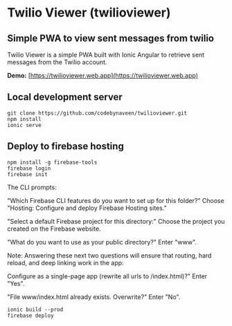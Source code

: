 # Twilio Viewer (twilioviewer)
## Simple PWA to view sent messages from twilio 

Twilio Viewer is a simple PWA built with Ionic Angular to retrieve sent messages from the Twilio account.

**Demo:** [https://twilioviewer.web.app](https://twilioviewer.web.app)


## Local development server

```
git clone https://github.com/codebynaveen/twilioviewer.git
npm install
ionic serve
```
## Deploy to firebase hosting

```
npm install -g firebase-tools
firebase login
firebase init
```

The CLI prompts:

"Which Firebase CLI features do you want to set up for this folder?" Choose "Hosting: Configure and deploy Firebase Hosting sites."

"Select a default Firebase project for this directory:" Choose the project you created on the Firebase website.

"What do you want to use as your public directory?" Enter "www".

Note: Answering these next two questions will ensure that routing, hard reload, and deep linking work in the app:

Configure as a single-page app (rewrite all urls to /index.html)?" Enter "Yes".

"File www/index.html already exists. Overwrite?" Enter "No".

```
ionic build --prod
firebase deploy
```
